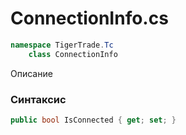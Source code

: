 
# ConnectionInfo.cs
```csharp
namespace TigerTrade.Tc  
    class ConnectionInfo
```

Описание

### Синтаксис
```csharp
public bool IsConnected { get; set; }
```
